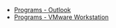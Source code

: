 - [Programs - Outlook](Programs-Outlook)
- [Programs - VMware Workstation](Programs-VMware-Workstation.md)
